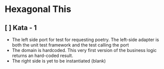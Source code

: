# Hexagonal This

## [ ] Kata - 1

- The left side port for test for requesting poetry. The left-side adapter is both the unit test framework and the test calling the port
- The domain is hardcoded. This very first version of the business logic returns an hard-coded result.
- The right side is yet to be instantiated (blank) 


<!-- 
2. Write another acceptance test with the simplest possible __right-side adapter__: a stub for the new right-side port: __IObtainPoems__ and its unique __GetAPoem()__ method/verb.

3. Write another acceptance test to test-drive the usage of __a new Console (app) adapter__
    - Here, we need to mock the Console.WriteLine calls by introducing a ICanWriteLines strategy. This mock will assert that it has received the proper call after __GiveMeSomePoetry__ is called.
    - Proper time to illustrate the 3 steps initialization of the Hexagonal Architecture (i. Instantiate the "I need to go out" ports and adapters     ii. Instantiate the PoetryReader hexagon     iii. Instantiate the "I need to go in" ports and adapter)
    - Introduce here an "hexagon" wrapper onto the business logic (to explicit the architectural pattern for the years to come?)


4. Write a CONSOLE application (embedding the right-side mock) to __get end-users feedbacks about the way we will soon ask questions to the system__
    - Alistair's feedback (*playing the end-user*) is that we need to have other poems than the hard-coded one.

5. Test drive __a right-side PoemFileAdapter__ that will return the content of a file knowing its path (file being: Rimbaud.txt). 
-->